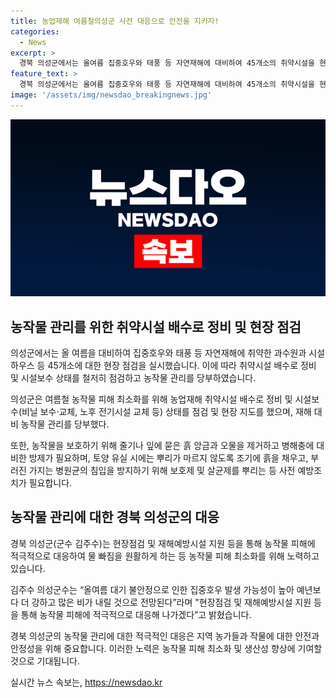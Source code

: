 ```yaml
---
title: 농업재해 여름철의성군 사전 대응으로 안전을 지키자!
categories:
  - News
excerpt: >
  경북 의성군에서는 올여름 집중호우와 태풍 등 자연재해에 대비하여 45개소의 취약시설을 현장점검했다. 이를 통해 농작물 피해 최소화를 위해 취약시설 배수로 정비 및 시설보수를 강화하고 농작물 관리에 대해 지도했다. 물론, 농업재해에 대비하여 벼, 고추 등의 농작물에 대한 방제와 비료 시기를 안내하며, 잡초 제거와 배수로의 신속한 대응을 당부했다. 군수는 농작물 피해에 적극적으로 대응해 나가겠다고 밝혔다.
feature_text: >
  경북 의성군에서는 올여름 집중호우와 태풍 등 자연재해에 대비하여 45개소의 취약시설을 현장점검했다. 이를 통해 농작물 피해 최소화를 위해 취약시설 배수로 정비 및 시설보수를 강화하고 농작물 관리에 대해 지도했다. 물론, 농업재해에 대비하여 벼, 고추 등의 농작물에 대한 방제와 비료 시기를 안내하며, 잡초 제거와 배수로의 신속한 대응을 당부했다. 군수는 농작물 피해에 적극적으로 대응해 나가겠다고 밝혔다.
image: '/assets/img/newsdao_breakingnews.jpg'
---
```


<p><img src="/assets/img/newsdao_breakingnews.jpg" alt="firstkoreanews 속보" /></p>

<h2 data-ke-size="size26">농작물 관리를 위한 취약시설 배수로 정비 및 현장 점검</h2>

<p>의성군에서는 올 여름을 대비하여 집중호우와 태풍 등 자연재해에 취약한 과수원과 시설하우스 등 45개소에 대한 현장 점검을 실시했습니다. 이에 따라 취약시설 배수로 정비 및 시설보수 상태를 철저히 점검하고 농작물 관리를 당부하였습니다.</p>

<p data-ke-size="size16">의성군은 여름철 농작물 피해 최소화를 위해 농업재해 취약시설 배수로 정비 및 시설보수(비닐 보수·교체, 노후 전기시설 교체 등) 상태를 점검 및 현장 지도를 했으며, 재해 대비 농작물 관리를 당부했다.</p>

<p>또한, 농작물을 보호하기 위해 줄기나 잎에 묻은 흙 앙금과 오물을 제거하고 병해충에 대비한 방제가 필요하며, 토양 유실 시에는 뿌리가 마르지 않도록 조기에 흙을 채우고, 부러진 가지는 병원균의 침입을 방지하기 위해 보호제 및 살균제를 뿌리는 등 사전 예방조치가 필요합니다.</p>

<h2 data-ke-size="size26">농작물 관리에 대한 경북 의성군의 대응</h2>

<p>경북 의성군(군수 김주수)는 현장점검 및 재해예방시설 지원 등을 통해 농작물 피해에 적극적으로 대응하여 물 빠짐을 원활하게 하는 등 농작물 피해 최소화를 위해 노력하고 있습니다.</p>

<p data-ke-size="size16">김주수 의성군수는 “올여름 대기 불안정으로 인한 집중호우 발생 가능성이 높아 예년보다 더 강하고 많은 비가 내릴 것으로 전망된다”라며 "현장점검 및 재해예방시설 지원 등을 통해 농작물 피해에 적극적으로 대응해 나가겠다”고 밝혔습니다.</p>

<p>경북 의성군의 농작물 관리에 대한 적극적인 대응은 지역 농가들과 작물에 대한 안전과 안정성을 위해 중요합니다. 이러한 노력은 농작물 피해 최소화 및 생산성 향상에 기여할 것으로 기대됩니다.</p>
실시간 뉴스 속보는, <a href="https://newsdao.kr" rel="dofollow">https://newsdao.kr</a>


